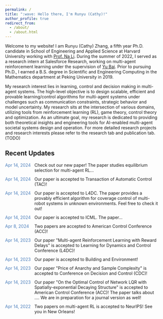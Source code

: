 ```yaml
---
permalink: /
title: ":wave: Hello there, I'm Runyu (Cathy)!"
author_profile: true
redirect_from: 
  - /about/
  - /about.html
---
```


Welcome to my website! I am Runyu (Cathy) Zhang, a fifth year Ph.D. candidate in School of Engineering and Applied Science at Harvard University working with [Prof. Na Li](https://nali.seas.harvard.edu/). During the summer of 2022, I served as a research intern at Salesforce Research, working on multi-agent reinforcement learning under the supervision of [Yu Bai](https://yubai.org/). Prior to pursuing Ph.D., I earned a B.S. degree in Scientific and Engineering Computing in the Mathematics department at Peking University in 2019. 

My research interest lies in learning, control and decision making in multi-agent systems. The high-level objective is to design scalable, efficient and provable learning/control algorithms for multi-agent systems under challenges such as communication constraints, strategic behavior and model uncertainty. My research sits at the intersection of various domains, utilizing tools from reinforcement learning (RL), game theory, control theory and optimization. As an ultimate goal, my research is dedicated to providing both theoretical insights and engineering tools for AI-enabled multi-agent societal systems design and operation. For more detailed research projects and research interests please refer to the research tab and publication tab. (TODO)

Recent Updates
----
<div style="display: grid; grid-template-columns: auto auto; gap: 12px;">
<span style="color: #4F81BD;">Apr 14, 2024</span>  <span>Check out our new paper! The paper studies equilibrium selection for multi-agent RL... 
</span>
<span style="color: #4F81BD;">Apr 14, 2024</span>  <span>Our paper is accepted to Transaction of Automatic Control (TAC)! 
</span>
<span style="color: #4F81BD;">Apr 14, 2024</span>  <span>Our paper is accepted to L4DC. The paper provides a provably efficient algorithm for coverage control of multi-robot systems in unknown environments. Feel free to check it out! 
</span>
<span style="color: #4F81BD;">Apr 14, 2024</span>  <span>Our paper is accepted to ICML. The paper... 
</span>
<span style="color: #4F81BD;">Apr 8, 2024</span>  <span>Two papers are accepted to American Control Conference (ACC)!
</span>
<span style="color: #4F81BD;">Apr 14, 2023</span>  <span> Our paper "Multi-agent Reinforcement Learning with Reward Delays" is accepted to Learning for Dynamics and Control Conference (L4DC)!
</span>
<span style="color: #4F81BD;">Apr 14, 2023</span>  <span> Our paper is accepted to Building and Environment!
</span>
<span style="color: #4F81BD;">Apr 14, 2023</span>  <span> Our paper "Price of Anarchy and Sample Complexity" is accepted to Conference on Decision and Control (CDC)!
</span>
<span style="color: #4F81BD;">Apr 14, 2023</span>  <span> Our paper "On the Optimal Control of Network LQR with Spatially-exponential Decaying
Structure" is accepted to American Control Conference (ACC)! The paper talks about .... We are in preparation for a journal version as well! 
</span>
<span style="color: #4F81BD;">Apr 14, 2022</span>  <span> Two papers on multi-agent RL is accepted to NeurIPS! See you in New Orleans!
</span>
</div>



